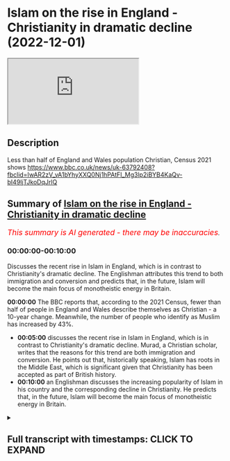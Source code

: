 # Islam on the rise in England - Christianity in dramatic decline (2022-12-01)

<iframe loading='lazy' allow='autoplay' src='https://www.youtube.com/embed/R1IF9maoMj8'></iframe>

## Description

Less than half of England and Wales population Christian, Census 2021 shows <https://www.bbc.co.uk/news/uk-63792408?fbclid=IwAR2zV_vA1bYhyXXQ0Nj1hPAtFI_Mg3lp2iBYB4KaQv-bI49ljTJkoDqJrlQ>

## Summary of [Islam on the rise in England - Christianity in dramatic decline](https://www.youtube.com/watch?v=R1IF9maoMj8)

*<span style="color:red; font-size:125%">This summary is AI generated - there may be inaccuracies</span>. [](/)*

### <a onclick="modifyYTiframeseektime('0')">00:00:00-00:10:00</a>

Discusses the recent rise in Islam in England, which is in contrast to Christianity's dramatic decline. The Englishman attributes this trend to both immigration and conversion and predicts that, in the future, Islam will become the main focus of monotheistic energy in Britain.

**<a onclick="modifyYTiframeseektime('0')">00:00:00</a>** The BBC reports that, according to the 2021 Census, fewer than half of people in England and Wales describe themselves as Christian - a 10-year change. Meanwhile, the number of people who identify as Muslim has increased by 43%.

* **<a onclick="modifyYTiframeseektime('300')">00:05:00</a>** discusses the recent rise in Islam in England, which is in contrast to Christianity's dramatic decline. Murad, a Christian scholar, writes that the reasons for this trend are both immigration and conversion. He points out that, historically speaking, Islam has roots in the Middle East, which is significant given that Christianity has been accepted as part of British history.
* **<a onclick="modifyYTiframeseektime('600')">00:10:00</a>** an Englishman discusses the increasing popularity of Islam in his country and the corresponding decline in Christianity. He predicts that, in the future, Islam will become the main focus of monotheistic energy in Britain.

<details><summary><h2>Full transcript with timestamps: CLICK TO EXPAND</h2></summary>

<a onclick="modifyYTiframeseektime('3')">0:00:03</a> Some rather astonishing religious news hit the
headlines yesterday here in the UK and I want to
<a onclick="modifyYTiframeseektime('10')">0:00:10</a> focus on how it affects Christians and Muslims
here the BBC reported quote for the first time
<a onclick="modifyYTiframeseektime('17')">0:00:17</a> fewer than half of people in England and Wales
describe themselves as Christian the census
<a onclick="modifyYTiframeseektime('24')">0:00:24</a> 2021 has revealed the proportion of people who
said they were Christian was 46.2 percent down
<a onclick="modifyYTiframeseektime('34')">0:00:34</a> from 59.3 percent in the last census in 2011
that's 10 years ago in contrast the number
<a onclick="modifyYTiframeseektime('43')">0:00:43</a> who said they had no religion increased to
37.2 percent of the population up from a
<a onclick="modifyYTiframeseektime('51')">0:00:51</a> quarter and interestingly those identifying as
Muslim Rose from 4.9 in 2011 to 6.5 last year
<a onclick="modifyYTiframeseektime('63')">0:01:03</a> now the census is carried out every 10
years by the office for National statistics
<a onclick="modifyYTiframeseektime('70')">0:01:10</a> Professor Linda Woodhead commented ticking no
religion does not mean having no beliefs she
<a onclick="modifyYTiframeseektime('77')">0:01:17</a> said and Linda is Professor of religious
studies at King's College here in London
<a onclick="modifyYTiframeseektime('83')">0:01:23</a> she said some will be atheists a lot would
be agnostic they just say I don't really
<a onclick="modifyYTiframeseektime('89')">0:01:29</a> know and some will be spiritual and be doing
spiritual Things She Said Scotland's census
<a onclick="modifyYTiframeseektime('96')">0:01:36</a> by the way was due to take place last year but
was delayed by a year due to the covid pandemic
<a onclick="modifyYTiframeseektime('104')">0:01:44</a> now in another report in the guardian we
read the census revealed a 5.5 million
<a onclick="modifyYTiframeseektime('112')">0:01:52</a> four in the number of people who describe
themselves as Christian now that's a 17 full
<a onclick="modifyYTiframeseektime('120')">0:02:00</a> and a 1.2 million rise in the number of people
who say they follow Islam bringing the Muslim
<a onclick="modifyYTiframeseektime('128')">0:02:08</a> population to 3.9 million now that's a 43 increase
in the number of people who identify as Muslim
<a onclick="modifyYTiframeseektime('137')">0:02:17</a> uh the guardian says it's the first time in
a census of England and Wales that fewer than
<a onclick="modifyYTiframeseektime('144')">0:02:24</a> half the population have described themselves as
Christian so it's the first time in history that
<a onclick="modifyYTiframeseektime('151')">0:02:31</a> uh less than half the population call themselves
Christians it's a very significant watershed
<a onclick="modifyYTiframeseektime('157')">0:02:37</a> moment so according to the new census to summarize
there are nearly four million Muslims in England
<a onclick="modifyYTiframeseektime('166')">0:02:46</a> and Wales and all this despite the negative
media coverage of Islam in the popular press
<a onclick="modifyYTiframeseektime('174')">0:02:54</a> Five Pillars the Muslim news site in
the UK says and I quote that London
<a onclick="modifyYTiframeseektime('180')">0:03:00</a> is the place London is the place with
the highest concentration of Muslims
<a onclick="modifyYTiframeseektime('186')">0:03:06</a> 15 percent of malandanas describe themselves
as Muslim up from 12.6 in 2021 that's just
<a onclick="modifyYTiframeseektime('195')">0:03:15</a> last year from 12 to 15 this means that over
1.3 million Muslims are living in London alone  
<a onclick="modifyYTiframeseektime('207')">0:03:27</a> commenting on this uh latest Census Data the
Muslim Council of Britain Secretary General Zara
<a onclick="modifyYTiframeseektime('214')">0:03:34</a> Muhammad said and I quote while our nation has an
increasingly aging population the contribution to
<a onclick="modifyYTiframeseektime('222')">0:03:42</a> the workforce of a youthful Muslim population
remains a strategic National Asset the last
<a onclick="modifyYTiframeseektime('230')">0:03:50</a> decade has seen more second and third generation
Muslims confident of our faith and place in
<a onclick="modifyYTiframeseektime('237')">0:03:57</a> society contributing immensely to the economic
recovery and vitality of our nation and quote
<a onclick="modifyYTiframeseektime('247')">0:04:07</a> now why should this matter to The Wider Muslim
population what relevance does Islam have well
<a onclick="modifyYTiframeseektime('255')">0:04:15</a> I'd like to introduce you to a man called Henry
stubb and I'm going to be reading uh from this
<a onclick="modifyYTiframeseektime('262')">0:04:22</a> marvelous book called uh traveling home essays
on Islam and Europe by Abdul Hakeem who teaches
<a onclick="modifyYTiframeseektime('269')">0:04:29</a> uh Islam at the University of Cambridge and
um in his book on page 85 he introduces us
<a onclick="modifyYTiframeseektime('277')">0:04:37</a> to Henry's stub he was a physician a doctor to
James the first James the first who died in 1625
<a onclick="modifyYTiframeseektime('286')">0:04:46</a> was King of England and he famously of course
produced the King James version of the Bible
<a onclick="modifyYTiframeseektime('293')">0:04:53</a> that's why it's called the King James version of
the Bible so Henry stubb was his uh his physician
<a onclick="modifyYTiframeseektime('299')">0:04:59</a> and he wrote uh Stubbs wrote the first
according to Tim winter here Abdul Hakim
<a onclick="modifyYTiframeseektime('305')">0:05:05</a> Murad the first appreciative biography of
the Prophet ever written by a Christian
<a onclick="modifyYTiframeseektime('312')">0:05:12</a> and this indicates he writes the real
convergence of which the real conversions which
<a onclick="modifyYTiframeseektime('319')">0:05:19</a> his contemporaries noticed between Islam and a
certain kind of puritanism puritanism was the the
<a onclick="modifyYTiframeseektime('327')">0:05:27</a> kind of movement of the day of kind of Evangelical
renewal in the church and um Henry Stubbs writes
<a onclick="modifyYTiframeseektime('335')">0:05:35</a> the following and it's kind of the Old English
but I'd like to share it with you he writes this
<a onclick="modifyYTiframeseektime('340')">0:05:40</a> is the sum of muhammadan religion that's what
he means by Islam on the one hand not clogging
<a onclick="modifyYTiframeseektime('348')">0:05:48</a> men's Faith with the necessity of believing a
number of obtrusive Notions which they cannot
<a onclick="modifyYTiframeseektime('355')">0:05:55</a> comprehend and which are often contradictory to
the dictates of reason and Common Sense nor on
<a onclick="modifyYTiframeseektime('364')">0:06:04</a> the other hand loading them with the performance
of many Troublesome expensive and superstitious
<a onclick="modifyYTiframeseektime('371')">0:06:11</a> ceremonies yet in joining a Jew observance of
religious worship as the surest method to keep
<a onclick="modifyYTiframeseektime('381')">0:06:21</a> men in the bounds of their Duty both to God and
man end quote now the uh this is taken from his
<a onclick="modifyYTiframeseektime('390')">0:06:30</a> book Stubbs book which is amazingly entitled an
account of the rise and progress of muhammadanism
<a onclick="modifyYTiframeseektime('397')">0:06:37</a> and a Vindication of him and his religion from
the culminaries of the Christians now comrie is
<a onclick="modifyYTiframeseektime('406')">0:06:46</a> as a way of saying the malicious misrepresentation
the lies of the Christians now he is a Christian
<a onclick="modifyYTiframeseektime('412')">0:06:52</a> of course himself it's interesting the this idea
of Christian lies what one perhaps can still find
<a onclick="modifyYTiframeseektime('418')">0:06:58</a> this at Speaker's Corner where Islam is routinely
misrepresented uh quite often maliciously by uh
<a onclick="modifyYTiframeseektime('426')">0:07:06</a> the Christian missionaries there I don't mean to
say that all missionaries are like that of course
<a onclick="modifyYTiframeseektime('430')">0:07:10</a> so this is a fascinating uh insight into the
earliest appreciation in England we have of
<a onclick="modifyYTiframeseektime('437')">0:07:17</a> Islam from a very senior and distinguished
scholar physician to the king himself I
<a onclick="modifyYTiframeseektime('443')">0:07:23</a> wonder if he had conversations with King James
about uh Islam who knows so this tells us that
<a onclick="modifyYTiframeseektime('453')">0:07:33</a> he was aware stops US aware of the similarity
between the beliefs of Islam and his own
<a onclick="modifyYTiframeseektime('459')">0:07:39</a> Unitarian Christianity and he can be seen
as part of a growing Tradition at this time
<a onclick="modifyYTiframeseektime('465')">0:07:45</a> expressing a dissatisfaction with the intellectual
inconsistencies of trinitarianism as he saw it and
<a onclick="modifyYTiframeseektime('474')">0:07:54</a> he's seeking to discover the original Unitarian
roots of the Christian tradition in the Middle
<a onclick="modifyYTiframeseektime('482')">0:08:02</a> East and this is very interesting because
he identifies Islam with this and of course
<a onclick="modifyYTiframeseektime('487')">0:08:07</a> we can go back to Moses and then to Jesus and to
Muhammad peace be upon them all all of them from
<a onclick="modifyYTiframeseektime('493')">0:08:13</a> the Middle East from the same part of the world
and so even this early on there was a awareness
<a onclick="modifyYTiframeseektime('499')">0:08:19</a> in some courses in England or the authenticity
and the truth of Islam so this is the relevance
<a onclick="modifyYTiframeseektime('506')">0:08:26</a> really of Islam it's a calling back uh to the ab
the faith of Moses Abraham Jesus and Muhammad of
<a onclick="modifyYTiframeseektime('514')">0:08:34</a> course peace be upon them all I believe in
one God a Unitarian Faith a god of Mercy a
<a onclick="modifyYTiframeseektime('520')">0:08:40</a> God of Justice a god of love and so on and this
is part of English History it's not alien to it
<a onclick="modifyYTiframeseektime('527')">0:08:47</a> um and all of these religions as I say find their
Roots the historical roots in the Middle East
<a onclick="modifyYTiframeseektime('532')">0:08:52</a> so if we have accepted Christianity as part of
our history in England then Islam is no less a
<a onclick="modifyYTiframeseektime('539')">0:08:59</a> part of the historical uh Heritage as well so um
there we are I just wanted to share with amazing
<a onclick="modifyYTiframeseektime('546')">0:09:06</a> news Islam is the one religion uh major world
religion in Britain that is Bucking the trend
<a onclick="modifyYTiframeseektime('551')">0:09:11</a> and is increasing its adherence quite dramatically
mainly of course through immigration but not just
<a onclick="modifyYTiframeseektime('558')">0:09:18</a> through immigration also through uh conversion
there are hundreds of thousands at least of
<a onclick="modifyYTiframeseektime('564')">0:09:24</a> English people who have converted to Islam
and there's a steady stream of people who
<a onclick="modifyYTiframeseektime('570')">0:09:30</a> are converting to the faith particularly and
interestingly amongst women who are attracted
<a onclick="modifyYTiframeseektime('576')">0:09:36</a> to the values of the faith the Dignity of women
of course is a key theme in Islam spoken of in
<a onclick="modifyYTiframeseektime('581')">0:09:41</a> the Quran and in the death of the Prophet himself
upon whom be peace and this attracts many women
<a onclick="modifyYTiframeseektime('588')">0:09:48</a> um over against the materialism and the
sexualization of gender and and their own
<a onclick="modifyYTiframeseektime('593')">0:09:53</a> sex of course that they see in wider Society so um
this census result is a very interesting news um
<a onclick="modifyYTiframeseektime('601')">0:10:01</a> the the inexorable I think the inexual decline of
Christianity in Britain and the rise of Islam and
<a onclick="modifyYTiframeseektime('608')">0:10:08</a> other um spiritualities as well not just Islam but
Islam is by far the most significant um increase
<a onclick="modifyYTiframeseektime('615')">0:10:15</a> I think of all and uh and it remains it will
in the future I think become the main um focus
<a onclick="modifyYTiframeseektime('624')">0:10:24</a> of monotheistic energy in Britain as the other
abrahamic faiths uh decline anyway till next time  

</details>
